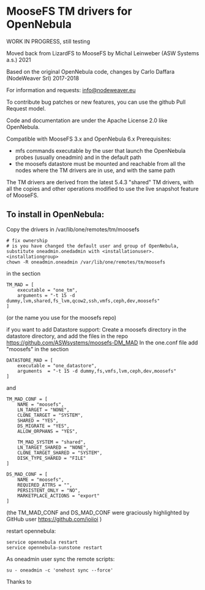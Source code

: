 # MooseFS TM drivers for OpenNebula

WORK IN PROGRESS, still testing

Moved back from LizardFS to MooseFS by Michal Leinweber (ASW Systems a.s.) 2021

Based on the original OpenNebula code, changes by Carlo Daffara (NodeWeaver Srl) 2017-2018

For information and requests: info@nodeweaver.eu

To contribute bug patches or new features, you can use the github Pull Request model.

Code and documentation are under the Apache License 2.0 like OpenNebula.

Compatible with MooseFS 3.x and OpenNebula 6.x
Prerequisites:
* mfs commands executable by the user that launch the OpenNebula probes (usually oneadmin) and in the default path 
* the moosefs datastore must be mounted and reachable from all the nodes where the TM drivers are in use, and with the same path

The TM drivers are derived from the latest 5.4.3 "shared" TM drivers, with all the copies and other operations modified to use the 
live snapshot feature of MooseFS.

## To install in OpenNebula:
Copy the drivers in /var/lib/one/remotes/tm/moosefs

```
# fix ownership
# is you have changed the default user and group of OpenNebula, substitute oneadmin.onedadmin with <installationuser>.<installationgroup>
chown -R oneadmin.oneadmin /var/lib/one/remotes/tm/moosefs
```

in the section
```
TM_MAD = [
    executable = "one_tm",
    arguments = "-t 15 -d dummy,lvm,shared,fs_lvm,qcow2,ssh,vmfs,ceph,dev,moosefs"
]
```
(or the name you use for the moosefs repo)

if you want to add Datastore support:
Create a moosefs directory in the datastore directory, and add the files in the repo
https://github.com/ASWsystems/moosefs-DM_MAD
In the one.conf file add "moosefs" in the section
```
DATASTORE_MAD = [
    executable = "one_datastore",
    arguments  = "-t 15 -d dummy,fs,vmfs,lvm,ceph,dev,moosefs"
]
```

and

```
TM_MAD_CONF = [
    NAME = "moosefs",
    LN_TARGET = "NONE",
    CLONE_TARGET = "SYSTEM",
    SHARED = "YES",
    DS_MIGRATE = "YES",
    ALLOW_ORPHANS = "YES",

    TM_MAD_SYSTEM = "shared",
    LN_TARGET_SHARED = "NONE",
    CLONE_TARGET_SHARED = "SYSTEM",
    DISK_TYPE_SHARED = "FILE"    
]

DS_MAD_CONF = [
    NAME = "moosefs",
    REQUIRED_ATTRS = "",
    PERSISTENT_ONLY = "NO",
    MARKETPLACE_ACTIONS = "export"
]

```
(the TM_MAD_CONF and DS_MAD_CONF were graciously highlighted by GitHub user https://github.com/ioiioi )

restart opennebula:
```
service opennebula restart
service opennebula-sunstone restart
```
As oneadmin user sync the remote scripts:
```
su - oneadmin -c 'onehost sync --force'
```

Thanks to 



